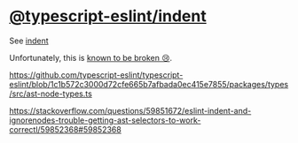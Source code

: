 [@typescript-eslint/indent](https://typescript-eslint.io/rules/indent)
============================================================================================================================================
See [indent](../eslint/indent.md)

Unfortunately, this is [known to be broken 😢](https://github.com/typescript-eslint/typescript-eslint/issues/1824).

https://github.com/typescript-eslint/typescript-eslint/blob/1c1b572c3000d72cfe665b7afbada0ec415e7855/packages/types/src/ast-node-types.ts

https://stackoverflow.com/questions/59851672/eslint-indent-and-ignorenodes-trouble-getting-ast-selectors-to-work-correctl/59852368#59852368
